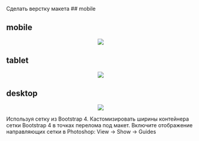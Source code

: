 Сделать верстку макета ## mobile

## mobile

<p align="center">
  <img src='https://github.com/Manuilenkoart/readme/raw/master/FE-cource/html-css/img/homework-09_Mobile.psd.png'/>
</p>

## tablet

<p align="center">
  <img src='https://github.com/Manuilenkoart/readme/raw/master/FE-cource/html-css/img/homework-09_Tablet.psd.png'/>
</p>

## desktop

<p align="center">
  <img src='https://github.com/Manuilenkoart/readme/raw/master/FE-cource/html-css/img/homework-09_Desktop.psd.png'/>
</p>

Используя сетку из Bootstrap 4.
Каcтомизировать ширины контейнера сетки Bootstrap 4 в точках перелома под макет.
Включите отображение направляющих сетки в Photoshop: View -> Show -> Guides
